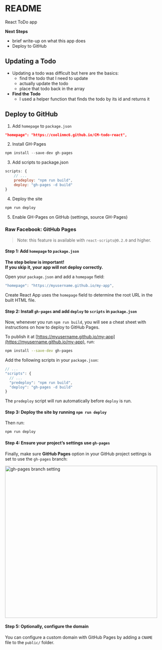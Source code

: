 # README

React ToDo app

**Next Steps**
- brief write-up on what this app does
- Deploy to GitHub

## Updating a Todo
- Updating a todo was difficult but here are the basics:
  - find the todo that I need to update
  - actually update the todo
  - place that todo back in the array
- **Find the Todo**
  - I used a helper function that finds the todo by its id and returns it

## Deploy to GitHub
1. Add `homepage` to `package.json`		
```json
"homepage": "https://coolinmc6.github.io/CM-todo-react",	
```

2. Install GH-Pages	
```js	
npm install --save-dev gh-pages	
```
		
3. Add scripts to package.json

```js
scripts: {	
	// ...
	predeploy: "npm run build",
	deploy: "gh-pages -d build"
}
```

4. Deploy the site		
```sh
npm run deploy	
```
	
5. Enable GH-Pages on GitHub (settings, source GH-Pages)		


### Raw Facebook: GitHub Pages

>Note: this feature is available with `react-scripts@0.2.0` and higher.

#### Step 1: Add `homepage` to `package.json`

**The step below is important!**<br>
**If you skip it, your app will not deploy correctly.**

Open your `package.json` and add a `homepage` field:

```js
"homepage": "https://myusername.github.io/my-app",
```

Create React App uses the `homepage` field to determine the root URL in the built HTML file.

#### Step 2: Install `gh-pages` and add `deploy` to `scripts` in `package.json`

Now, whenever you run `npm run build`, you will see a cheat sheet with instructions on how to deploy to GitHub Pages.

To publish it at [https://myusername.github.io/my-app](https://myusername.github.io/my-app), run:

```sh
npm install --save-dev gh-pages
```

Add the following scripts in your `package.json`:

```js
// ...
"scripts": {
  // ...
  "predeploy": "npm run build",
  "deploy": "gh-pages -d build"
}
```

The `predeploy` script will run automatically before `deploy` is run.

#### Step 3: Deploy the site by running `npm run deploy`

Then run:

```sh
npm run deploy
```

#### Step 4: Ensure your project’s settings use `gh-pages`

Finally, make sure **GitHub Pages** option in your GitHub project settings is set to use the `gh-pages` branch:

<img src="http://i.imgur.com/HUjEr9l.png" width="500" alt="gh-pages branch setting">

#### Step 5: Optionally, configure the domain

You can configure a custom domain with GitHub Pages by adding a `CNAME` file to the `public/` folder.
